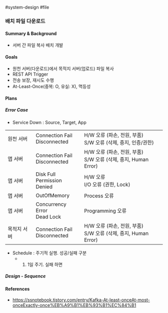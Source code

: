#system-design #file

### 배치 파일 다운로드

#### Summary & Background

* 서버 간 파일 복사 배치 개발
#### Goals

* 원천 서버(다운로드)에서 목적지 서버(업로드) 파일 복사
* REST API Trigger
* 전송 보장, 재시도 수행
* At-Least-Once(중복: O, 유실: X), 멱등성
#### Plans

##### Error Case

* Service Down : Source, Target, App

|        |                                 |                                                     |
| ------ | ------------------------------- | --------------------------------------------------- |
| 원천 서버  | Connection Fail<br>Disconnected | H/W 오류 (파손, 전원, 부품)<br>S/W 오류 (삭제, 중지, 인증/권한)       |
| 앱 서버   | Connection Fail<br>Disconnected | H/W 오류 (파손, 전원, 부품)<br>S/W 오류 (삭제, 중지, Human Error) |
| 앱 서버   | Disk Full<br>Permission Denied  | H/W 오류<br>I/O 오류 (권한, Lock)                         |
| 앱 서버   | OutOfMemory                     | Process 오류                                          |
| 앱 서버   | Concurrency Error<br>Dead Lock  | Programming 오류                                      |
| 목적지 서버 | Connection Fail<br>Disconnected | H/W 오류 (파손, 전원, 부품)<br>S/W 오류 (삭제, 중지, Human Error) |
* Schedule : 주기적 실행. 성공/실패 구분
	* 1) 1일 주기. 실패 하면

##### Design - Sequence

#### References

* https://ssnotebook.tistory.com/entry/Kafka-At-least-onceAt-most-onceExactly-once%EB%A9%B1%EB%93%B1%EC%84%B1
